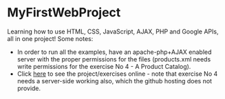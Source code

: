 # MyFirstWebProject
Learning how to use HTML, CSS, JavaScript, AJAX, PHP and Google APIs, all in one project! Some notes:
- In order to run all the examples, have an apache-php+AJAX enabled server with the proper
permissions for the files (products.xml needs write permissions for the exercise No 4 - A Product Catalog).
- Click [here](http://bblodfon.github.io/MyFirstWebProject/1st_Web_assignment.html) to see the project/exercises online - note that exercise No 4 needs a server-side working also, which the github hosting does not provide.
